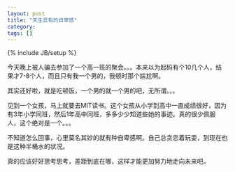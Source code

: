 ```yaml
---
layout: post
title: "天生具有的自卑感"
category: 
tags: []
---
```

{% include JB/setup %}

今天晚上被人骗去参加了一个高一班的聚会。。。本来以为起码有个10几个人，结果才7-8个人，而且只有我一个男的，我顿时那个尴尬啊。

其实还好啦，就是吃顿饭，一个男的就一个男的吧，无所谓。。。

见到一个女孩，马上就要去MIT读书。这个女孩从小学到高中一直成绩很好，因为有3年小学同班，然后1年高中同班，多多少少知道些她的事迹。真的很少佩服人，这个绝对是一个。。。

不知道怎么回事，心里莫名其妙的就有种自卑感啊。自己总贪恋着玩耍，到现在也是这种半桶水的状况。

真的应该好好思考思考，差距到底在哪，这样才能更加努力地走向未来吧。